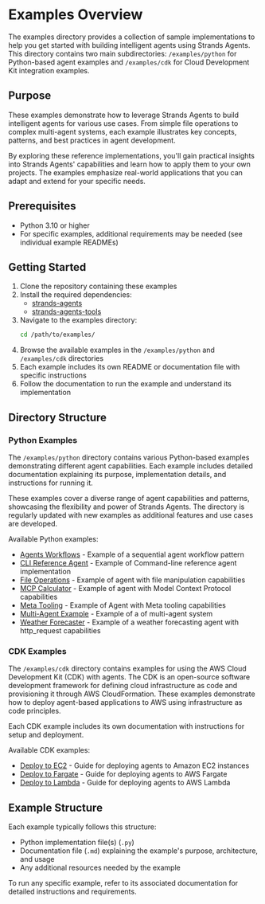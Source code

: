 # Examples Overview

The examples directory provides a collection of sample implementations to help you get started with building intelligent agents using Strands Agents. This directory contains two main subdirectories: `/examples/python` for Python-based agent examples and `/examples/cdk` for Cloud Development Kit integration examples.

## Purpose

These examples demonstrate how to leverage Strands Agents to build intelligent agents for various use cases. From simple file operations to complex multi-agent systems, each example illustrates key concepts, patterns, and best practices in agent development.

By exploring these reference implementations, you'll gain practical insights into Strands Agents' capabilities and learn how to apply them to your own projects. The examples emphasize real-world applications that you can adapt and extend for your specific needs.

## Prerequisites

- Python 3.10 or higher
- For specific examples, additional requirements may be needed (see individual example READMEs)

## Getting Started

1. Clone the repository containing these examples
2. Install the required dependencies:
   - [strands-agents](https://github.com/strands-agents/sdk-python)
   - [strands-agents-tools](https://github.com/strands-agents/tools)
3. Navigate to the examples directory:
   ```bash
   cd /path/to/examples/
   ```
4. Browse the available examples in the `/examples/python` and `/examples/cdk` directories
5. Each example includes its own README or documentation file with specific instructions
6. Follow the documentation to run the example and understand its implementation

## Directory Structure

### Python Examples

The `/examples/python` directory contains various Python-based examples demonstrating different agent capabilities. Each example includes detailed documentation explaining its purpose, implementation details, and instructions for running it.

These examples cover a diverse range of agent capabilities and patterns, showcasing the flexibility and power of Strands Agents. The directory is regularly updated with new examples as additional features and use cases are developed.

Available Python examples:

- [Agents Workflows](python/agents_workflows.md) - Example of a sequential agent workflow pattern
- [CLI Reference Agent](python/cli-reference-agent.md) - Example of Command-line reference agent implementation
- [File Operations](python/file_operations.md) - Example of agent with file manipulation capabilities
- [MCP Calculator](python/mcp_calculator.md) - Example of agent with Model Context Protocol capabilities
- [Meta Tooling](python/meta_tooling.md) - Example of Agent with Meta tooling capabilities 
- [Multi-Agent Example](python/multi_agent_example/multi_agent_example.md) - Example of a of multi-agent system
- [Weather Forecaster](python/weather_forecaster.md) - Example of a weather forecasting agent with http_request capabilities

### CDK Examples

The `/examples/cdk` directory contains examples for using the AWS Cloud Development Kit (CDK) with agents. The CDK is an open-source software development framework for defining cloud infrastructure as code and provisioning it through AWS CloudFormation. These examples demonstrate how to deploy agent-based applications to AWS using infrastructure as code principles.

Each CDK example includes its own documentation with instructions for setup and deployment.

Available CDK examples:

- [Deploy to EC2](cdk/deploy_to_ec2/README.md) - Guide for deploying agents to Amazon EC2 instances
- [Deploy to Fargate](cdk/deploy_to_fargate/README.md) - Guide for deploying agents to AWS Fargate
- [Deploy to Lambda](cdk/deploy_to_lambda/README.md) - Guide for deploying agents to AWS Lambda

## Example Structure

Each example typically follows this structure:

- Python implementation file(s) (`.py`)
- Documentation file (`.md`) explaining the example's purpose, architecture, and usage
- Any additional resources needed by the example

To run any specific example, refer to its associated documentation for detailed instructions and requirements.
